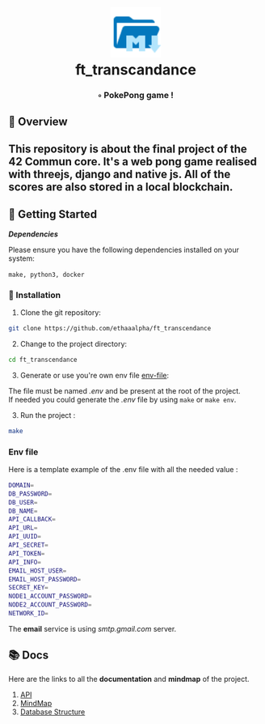 <div align="center">
<h1 align="center">
<img src="https://raw.githubusercontent.com/PKief/vscode-material-icon-theme/ec559a9f6bfd399b82bb44393651661b08aaf7ba/icons/folder-markdown-open.svg" width="100" />
<br>ft_transcandance</h1>
<h3>◦ PokePong game !</h3>
</div>

## 📍 Overview

This repository is about the final project of the 42 Commun core. It's a web pong game realised with threejs, django and native js. All of the scores are also stored in a local blockchain.
---

## 🚀 Getting Started

***Dependencies***

Please ensure you have the following dependencies installed on your system:

`make, python3, docker`

### 🔧 Installation

1. Clone the git repository:
```sh
git clone https://github.com/ethaaalpha/ft_transcendance
```

2. Change to the project directory:
```sh
cd ft_transcendance
```

3. Generate or use you're own env file [env-file](#env-file):

The file must be named *.env* and be present at the root of the project.  
If needed you could generate the *.env* file by using ```make``` or ```make env```.

3. Run the project :
```sh
make
```

### Env file
Here is a template example of the .env file with all the needed value :
```sh
DOMAIN=
DB_PASSWORD=
DB_USER=
DB_NAME=
API_CALLBACK=
API_URL=
API_UUID=
API_SECRET=
API_TOKEN=
API_INFO=
EMAIL_HOST_USER=
EMAIL_HOST_PASSWORD=
SECRET_KEY=
NODE1_ACCOUNT_PASSWORD=
NODE2_ACCOUNT_PASSWORD=
NETWORK_ID=
```
The **email** service is using *smtp.gmail.com* server.



## 📚 Docs
Here are the links to all the **documentation** and **mindmap** of the project.  
1. [API](https://lace-colt-015.notion.site/API-Documentation-a2487bcd1b25426f878f6313bcd9f88d?pvs=4)
2. [MindMap](https://gitmind.com/app/docs/mifuc2mn)
3. [Database Structure](https://gh.atlasgo.cloud/explore/158d8759)